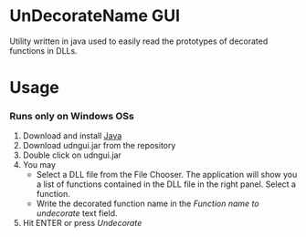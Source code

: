 # UnDecorateName GUI
Utility written in java used to easily read the prototypes of decorated functions in DLLs.

# Usage
### Runs only on Windows OSs
1) Download and install [Java](https://www.java.com/it/download/)
2) Download udngui.jar from the repository
3) Double click on udngui.jar
4) You may
   - Select a DLL file from the File Chooser. The application will show you a list of functions contained in the DLL file in the right panel. Select a function.
   - Write the decorated function name in the *Function name to undecorate* text field.
5) Hit ENTER or press *Undecorate*
